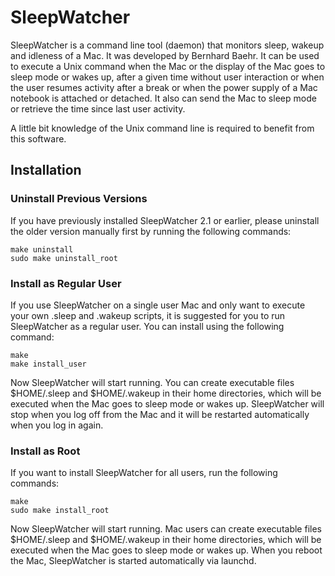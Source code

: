 # SleepWatcher

SleepWatcher is a command line tool (daemon) that monitors sleep, wakeup and idleness of a Mac. It was developed by Bernhard Baehr. It can be used to execute a Unix command when the Mac or the display of the Mac goes to sleep mode or wakes up, after a given time without user interaction or when the user resumes activity after a break or when the power supply of a Mac notebook is attached or detached. It also can send the Mac to sleep mode or retrieve the time since last user activity.

A little bit knowledge of the Unix command line is required to benefit from this software.

## Installation

### Uninstall Previous Versions
If you have previously installed SleepWatcher 2.1 or earlier, please uninstall the older version manually first by running the following commands:
```
make uninstall
sudo make uninstall_root
```

### Install as Regular User
If you use SleepWatcher on a single user Mac and only want to execute your own .sleep and .wakeup scripts, it is suggested for you to run SleepWatcher as a regular user. You can install using the following command:
```
make
make install_user
```

Now SleepWatcher will start running. You can create executable files $HOME/.sleep and $HOME/.wakeup in their home directories, which will be executed when the Mac goes to sleep mode or wakes up. SleepWatcher will stop when you log off from the Mac and it will be restarted automatically when you log in again.


### Install as Root
If you want to install SleepWatcher for all users, run the following commands:
```
make
sudo make install_root
```

Now SleepWatcher will start running. Mac users can create executable files $HOME/.sleep and $HOME/.wakeup in their home directories, which will be executed when the Mac goes to sleep mode or wakes up. When you reboot the Mac, SleepWatcher is started automatically via launchd.
